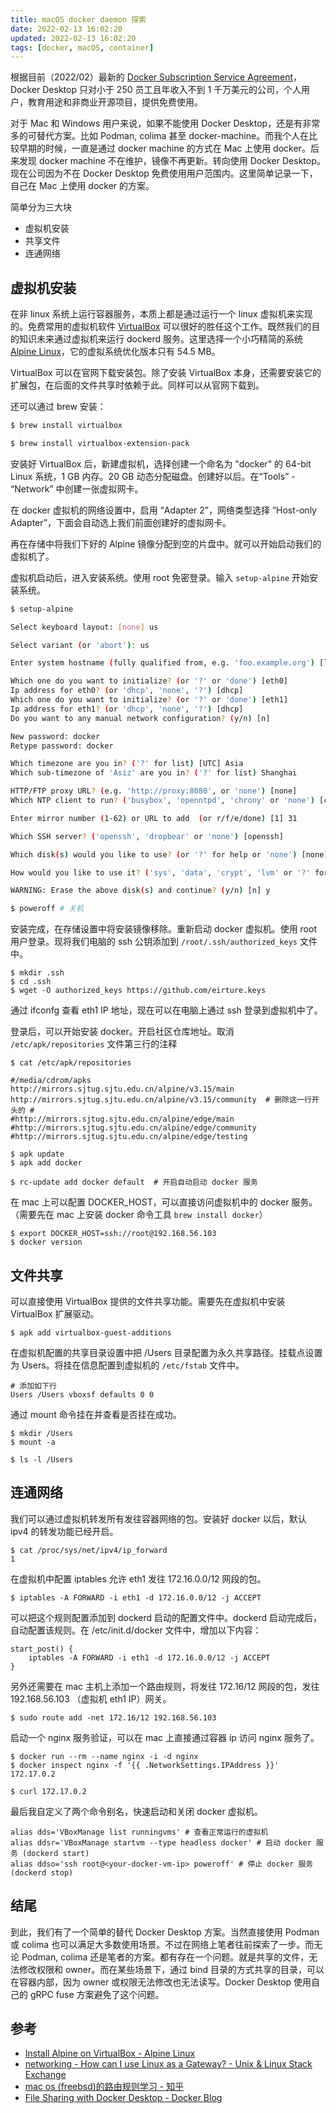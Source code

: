 ```yaml
---
title: macOS docker daemon 探索
date: 2022-02-13 16:02:20
updated: 2022-02-13 16:02:20
tags: [docker, macOS, container]
---
```


根据目前（2022/02）最新的 [Docker Subscription Service Agreement](https://www.docker.com/legal/docker-subscription-service-agreement)，Docker Desktop 只对小于 250 员工且年收入不到 1 千万美元的公司，个人用户，教育用途和非商业开源项目，提供免费使用。

对于 Mac 和 Windows 用户来说，如果不能使用 Docker Desktop，还是有非常多的可替代方案。比如 Podman, colima 甚至 docker-machine。而我个人在比较早期的时候，一直是通过 docker machine 的方式在 Mac 上使用 docker。后来发现 docker machine 不在维护，镜像不再更新。转向使用 Docker Desktop。现在公司因为不在 Docker Desktop 免费使用用户范围内。这里简单记录一下，自己在 Mac 上使用 docker 的方案。

简单分为三大块

- 虚拟机安装
- 共享文件
- 连通网络

<!-- more -->

## 虚拟机安装

在非 linux 系统上运行容器服务，本质上都是通过运行一个 linux 虚拟机来实现的。免费常用的虚拟机软件 [VirtualBox](https://www.virtualbox.org/) 可以很好的胜任这个工作。既然我们的目的知识未来通过虚拟机来运行 dockerd 服务。这里选择一个小巧精简的系统 [Alpine Linux](https://alpinelinux.org/downloads/)，它的虚拟系统优化版本只有 54.5 MB。


VirtualBox 可以在官网下载安装包。除了安装 VirtualBox 本身，还需要安装它的扩展包，在后面的文件共享时依赖于此。同样可以从官网下载到。

还可以通过 brew 安装：
```bash
$ brew install virtualbox

$ brew install virtualbox-extension-pack
```

安装好 VirtualBox 后，新建虚拟机，选择创建一个命名为 "docker" 的 64-bit Linux 系统，1 GB 内存。20 GB 动态分配磁盘。创建好以后。在“Tools” - “Network” 中创建一张虚拟网卡。

在 docker 虚拟机的网络设置中，启用 “Adapter 2”，网络类型选择 “Host-only Adapter”，下面会自动选上我们前面创建好的虚拟网卡。

再在存储中将我们下好的 Alpine 镜像分配到空的片盘中。就可以开始启动我们的虚拟机了。

虚拟机启动后，进入安装系统。使用 root 免密登录。输入 `setup-alpine` 开始安装系统。

```bash
$ setup-alpine

Select keyboard layout: [none] us

Select variant (or 'abort'): us

Enter system hostname (fully qualified from, e.g. 'foo.example.org') [localhost]: docker

Which one do you want to initialize? (or '?' or 'done') [eth0]
Ip address for eth0? (or 'dhcp', 'none', '?') [dhcp]
Which one do you want to initialize? (or '?' or 'done') [eth1]
Ip address for eth1? (or 'dhcp', 'none', '?') [dhcp]
Do you want to any manual network configuration? (y/n) [n]

New password: docker
Retype password: docker

Which timezone are you in? ('?' for list) [UTC] Asia
Which sub-timezone of 'Asiz' are you in? ('?' for list) Shanghai

HTTP/FTP proxy URL? (e.g. 'http://proxy:8080', or 'none') [none]
Which NTP client to run? ('busybox', 'openntpd', 'chrony' or 'none') [chrony]

Enter mirror number (1-62) or URL to add  (or r/f/e/done) [1] 31

Which SSH server? ('openssh', 'dropbear' or 'none') [openssh]

Which disk(s) would you like to use? (or '?' for help or 'none') [none] sda

How would you like to use it? ('sys', 'data', 'crypt', 'lvm' or '?' for help) [?] sys

WARNING: Erase the above disk(s) and continue? (y/n) [n] y

$ poweroff # 关机
```

安装完成，在存储设置中将安装镜像移除。重新启动 docker 虚拟机。使用 root 用户登录。现将我们电脑的 ssh 公钥添加到 `/root/.ssh/authorized_keys` 文件中。

```shell
$ mkdir .ssh
$ cd .ssh
$ wget -O authorized_keys https://github.com/eirture.keys
```

通过 ifconfg 查看 eth1 IP 地址，现在可以在电脑上通过 ssh 登录到虚拟机中了。

登录后，可以开始安装 docker。开启社区仓库地址。取消 `/etc/apk/repositories` 文件第三行的注释

```shell
$ cat /etc/apk/repositories

#/media/cdrom/apks
http://mirrors.sjtug.sjtu.edu.cn/alpine/v3.15/main
http://mirrors.sjtug.sjtu.edu.cn/alpine/v3.15/community  # 删除这一行开头的 #
#http://mirrors.sjtug.sjtu.edu.cn/alpine/edge/main
#http://mirrors.sjtug.sjtu.edu.cn/alpine/edge/community
#http://mirrors.sjtug.sjtu.edu.cn/alpine/edge/testing

$ apk update
$ apk add docker

$ rc-update add docker default  # 开启自动启动 docker 服务
```

在 mac 上可以配置 DOCKER_HOST，可以直接访问虚拟机中的 docker 服务。（需要先在 mac 上安装 docker 命令工具 `brew install docker`）

```shell
$ export DOCKER_HOST=ssh://root@192.168.56.103
$ docker version

```

## 文件共享

可以直接使用 VirtualBox 提供的文件共享功能。需要先在虚拟机中安装 VirtualBox 扩展驱动。

```shell
$ apk add virtualbox-guest-additions
```

在虚拟机配置的共享目录设置中把 /Users 目录配置为永久共享路径。挂载点设置为 Users。将挂在信息配置到虚拟机的 `/etc/fstab` 文件中。

```fstab
# 添加如下行
Users /Users vboxsf defaults 0 0
```

通过 mount 命令挂在并查看是否挂在成功。
```shell
$ mkdir /Users
$ mount -a

$ ls -l /Users
```

## 连通网络

我们可以通过虚拟机转发所有发往容器网络的包。安装好 docker 以后，默认 ipv4 的转发功能已经开启。

```shell
$ cat /proc/sys/net/ipv4/ip_forward
1
```

在虚拟机中配置 iptables 允许 eth1 发往 172.16.0.0/12 网段的包。

```shell
$ iptables -A FORWARD -i eth1 -d 172.16.0.0/12 -j ACCEPT
```

可以把这个规则配置添加到 dockerd 启动的配置文件中。dockerd 启动完成后，自动配置该规则。在 /etc/init.d/docker 文件中，增加以下内容：

```shell
start_post() {
	iptables -A FORWARD -i eth1 -d 172.16.0.0/12 -j ACCEPT
}
```

另外还需要在 mac 主机上添加一个路由规则，将发往 172.16/12 网段的包，发往 192.168.56.103 （虚拟机 eth1 IP）网关。

```
$ sudo route add -net 172.16/12 192.168.56.103
```

启动一个 nginx 服务验证，可以在 mac 上直接通过容器 ip 访问 nginx 服务了。

```
$ docker run --rm --name nginx -i -d nginx
$ docker inspect nginx -f '{{ .NetworkSettings.IPAddress }}'
172.17.0.2

$ curl 172.17.0.2
```

最后我自定义了两个命令别名，快速启动和关闭 docker 虚拟机。

```shell
alias dds='VBoxManage list runningvms' # 查看正常运行的虚拟机
alias ddsr='VBoxManage startvm --type headless docker' # 启动 docker 服务 (dockerd start)
alias ddso='ssh root@<your-docker-vm-ip> poweroff' # 停止 docker 服务 (dockerd stop)
```

## 结尾

到此，我们有了一个简单的替代 Docker Desktop 方案。当然直接使用 Podman 或 colima 也可以满足大多数使用场景。不过在网络上笔者往前探索了一步。而无论 Podman, colima 还是笔者的方案。都有存在一个问题。就是共享的文件，无法修改权限和 owner。而在某些场景下，通过 bind 目录的方式共享的目录，可以在容器内部，因为 owner 或权限无法修改也无法读写。Docker Desktop 使用自己的 gRPC fuse 方案避免了这个问题。

## 参考

- [Install Alpine on VirtualBox - Alpine Linux](https://wiki.alpinelinux.org/wiki/Install_Alpine_on_VirtualBox#Install_drivers_for_Virtual_Box)
- [networking - How can I use Linux as a Gateway? - Unix &amp; Linux Stack Exchange](https://unix.stackexchange.com/a/222065/379653)
- [mac os (freebsd)的路由规则学习 - 知乎](https://zhuanlan.zhihu.com/p/163103180)
- [File Sharing with Docker Desktop - Docker Blog](https://www.docker.com/blog/file-sharing-with-docker-desktop/)
